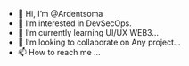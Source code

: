 - 👋 Hi, I’m @Ardentsoma
- 👀 I’m interested in DevSecOps.
- 🌱 I’m currently learning UI/UX WEB3...
- 💞️ I’m looking to collaborate on Any project...
- 📫 How to reach me ...

<!---
Ardentsoma/Ardentsoma is a ✨ special ✨ repository because its `README.md` (this file) appears on your GitHub profile.
You can click the Preview link to take a look at your changes.
--->
